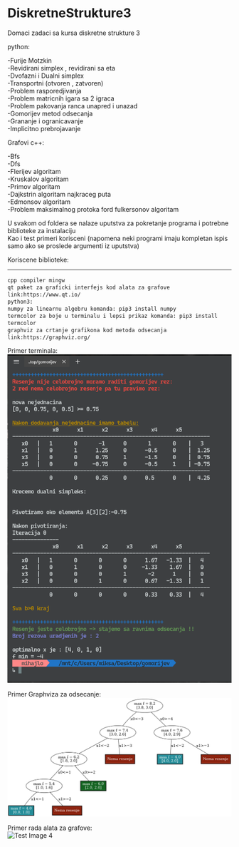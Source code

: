 # DiskretneStrukture3
Domaci zadaci sa kursa diskretne strukture 3
  
  python:  
  
 -Furije Motzkin  
 -Revidirani simplex , revidirani sa eta  
 -Dvofazni i Dualni simplex  
 -Transportni (otvoren , zatvoren)  
 -Problem rasporedjivanja  
 -Problem matricnih igara sa 2 igraca  
 -Problem pakovanja ranca unapred i unazad  
 -Gomorijev metod odsecanja  
 -Grananje i ogranicavanje  
 -Implicitno prebrojavanje  
   
Grafovi c++:  

 -Bfs  
 -Dfs  
 -Flerijev algoritam  
 -Kruskalov algoritam  
 -Primov algoritam  
 -Dajkstrin algoritam najkraceg puta  
 -Edmonsov algoritam  
 -Problem maksimalnog protoka ford fulkersonov algoritam  
    
  U svakom od foldera se nalaze uputstva za pokretanje programa i potrebne biblioteke za instalaciju  
  Kao i test primeri korisceni (napomena neki programi imaju kompletan ispis samo ako se proslede argumenti iz uputstva)
    
   Koriscene biblioteke:  
   _____________________  
    cpp compiler mingw  
    qt paket za graficki interfejs kod alata za grafove link:https://www.qt.io/  
    python3:  
    numpy za linearnu algebru komanda: pip3 install numpy  
    termcolor za boje u terminalu i lepsi prikaz komanda: pip3 install termcolor  
    graphviz za crtanje grafikona kod metoda odsecanja link:https://graphviz.org/
    
  Primer terminala:  
  ![Test Image 4](https://github.com/Mihajlo-Ilic/DiskretneStrukture3/blob/main/slike/slika1.png)  
  
  Primer Graphviza za odsecanje:  
  ![Test Image 4](https://github.com/Mihajlo-Ilic/DiskretneStrukture3/blob/main/slike/slika2.png) 
  
  Primer rada alata za grafove:  
  ![Test Image 4](https://github.com/Mihajlo-Ilic/DiskretneStrukture3/blob/main/slike/edcarpmp.gif) 
    
